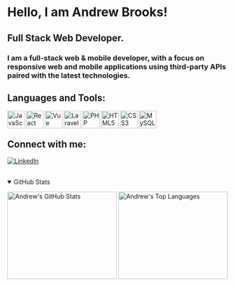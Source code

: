 # Hello, I am Andrew Brooks!

## Full Stack Web Developer.

### I am a full-stack web & mobile developer, with a focus on responsive web and mobile applications using third-party APIs paired with the latest technologies.

## Languages and Tools:

<img align="left" alt="JavaScript" width="40px" src="https://unpkg.com/simple-icons@v3/icons/javascript.svg" />
<img align="left" alt="React" width="40px" src="https://unpkg.com/simple-icons@v3/icons/react.svg" />
<img align="left" alt="Vue" width="40px" src="https://unpkg.com/simple-icons@v3/icons/vue-dot-js.svg" />
<img align="left" alt="Laravel" width="40px" src="https://unpkg.com/simple-icons@v3/icons/laravel.svg" />
<img align="left" alt="PHP" width="40px" src="https://unpkg.com/simple-icons@v3/icons/php.svg" />
<img align="left" alt="HTML5" width="40px" src="https://unpkg.com/simple-icons@v3/icons/html5.svg" />
<img align="left" alt="CSS3" width="40px" src="https://unpkg.com/simple-icons@v3/icons/css3.svg" />
<img align="left" alt="MySQL" width="40px" src="https://unpkg.com/simple-icons@v3/icons/mysql.svg" />

<br />
<br />

## Connect with me:

[<img alt="LinkedIn" src="https://img.shields.io/badge/--linkedin?label=LinkedIn&logo=LinkedIn&style=for-the-badge&color=white">][linkedin]
<br />
<br />

<details open>
  <summary>GitHub Stats</summary>
  <p>
    <img alt="Andrew's GitHub Stats" height="200" width="250" src="https://github-readme-stats-mu-amber-34.vercel.app/api?username=andrewgraemebrooks&show_icons=true&theme=graywhite&count_private=true&hide=stars,issues,contribs" />
    <img alt="Andrew's Top Languages" height="200" width="250" src="https://github-readme-stats-mu-amber-34.vercel.app/api/top-langs/?username=andrewgraemebrooks&hide=css,java,html&theme=graywhite&layout=compact" />
  </p>
</details>

[linkedin]: https://www.linkedin.com/in/andrewgraemebrooks/
